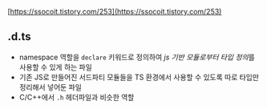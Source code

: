 [https://ssocoit.tistory.com/253](https://ssocoit.tistory.com/253)

## .d.ts

- namespace 역할을 `declare` 키워드로 정의하여 *js 기반 모듈로부터 타입 정의*를 사용할 수 있게 하는 파일
- 기존 JS로 만들어진 서드파티 모듈들을 TS 환경에서 사용할 수 있도록 따로 타입만 정리해서 넣어둔 파일
- C/C++에서 `.h` 헤더파일과 비슷한 역할